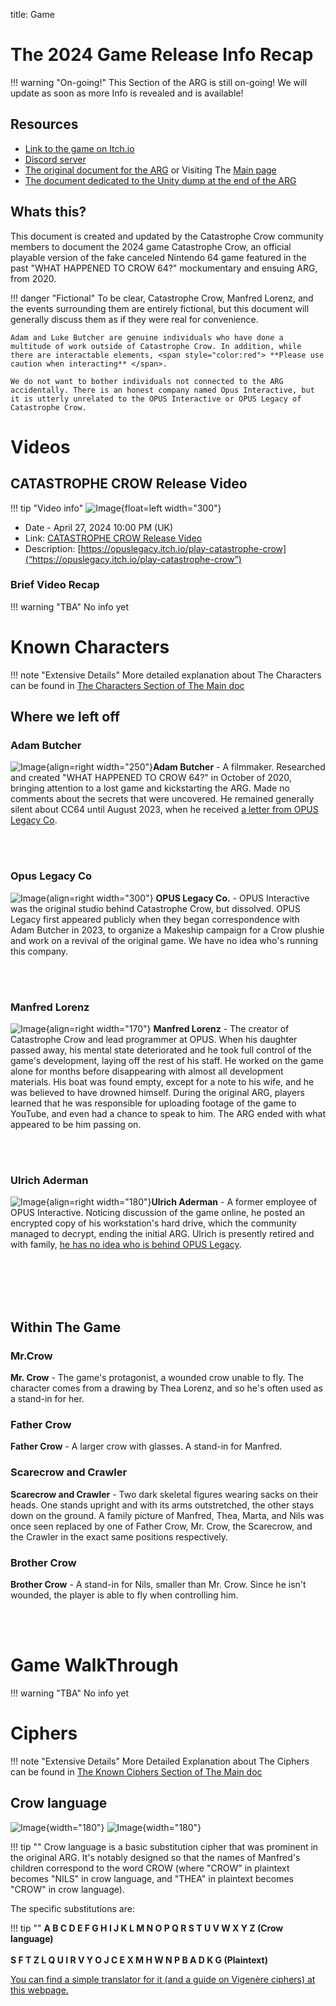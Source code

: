 title: Game
# The 2024 Game Release Info Recap

!!! warning "On-going!"
    This Section of the ARG is still on-going! We will update as soon as more Info is revealed and is available!


## Resources

- [Link to the game on Itch.io](https://opuslegacy.itch.io/play-catastrophe-crow)
- [Discord server](https://discord.gg/hS4GWe8Fqg)
- [The original document for the ARG](https://misaelk.github.io/crow64-doc/) or Visiting The [Main page](main.md)
- [The document dedicated to the Unity dump at the end of the ARG](https://docs.google.com/document/d/18z0adLZBWKhC6KRewwKxsHITQE1ftHwSn4FsHcbmK84/edit)


## Whats this?

This document is created and updated by the Catastrophe Crow community members to document the 2024 game Catastrophe Crow, an official playable version of the fake canceled Nintendo 64 game featured in the past "WHAT HAPPENED TO CROW 64?" mockumentary and ensuing ARG, from 2020.

!!! danger "Fictional"
    To be clear, Catastrophe Crow, Manfred Lorenz, and the events surrounding them are entirely fictional, but this document will generally discuss them as if they were real for convenience. 
    
    Adam and Luke Butcher are genuine individuals who have done a multitude of work outside of Catastrophe Crow. In addition, while there are interactable elements, <span style="color:red"> **Please use caution when interacting** </span>. 
    
    We do not want to bother individuals not connected to the ARG accidentally. There is an honest company named Opus Interactive, but it is utterly unrelated to the OPUS Interactive or OPUS Legacy of Catastrophe Crow.


# Videos

## CATASTROPHE CROW Release Video
!!! tip "Video info" 
    ![Image ](images/Release_thumb.jpg){float=left width="300"}<ul> <li> Date - April 27, 2024 10:00 PM (UK)</li> <li>Link: [CATASTROPHE CROW Release Video](https://www.youtube.com/watch?v=aBBgPVYz7hQ) </li> <li>Description: [https://opuslegacy.itch.io/play-catastrophe-crow](“https://opuslegacy.itch.io/play-catastrophe-crow”)</li></ul>  

### Brief Video Recap

!!! warning "TBA"
    No info yet


# Known Characters

!!! note "Extensive Details"
    More detailed explanation about The Characters can be found in [The Characters Section of The Main doc](../main.md/#characters)

## Where we left off

### Adam Butcher 

![Image ](images/adam.png){align=right width="250"}**Adam Butcher** - A filmmaker. Researched and created "WHAT HAPPENED TO CROW 64?" in October of 2020, bringing attention to a lost game and kickstarting the ARG. Made no comments about the secrets that were uncovered. He remained generally silent about CC64 until August 2023, when he received [a letter from OPUS Legacy Co](https://twitter.com/AdamButcherFilm/status/1691817580183339419).

<br></br>

### Opus Legacy Co

![Image ](images/opus.png){align=right width="300"} **OPUS Legacy Co.** - OPUS Interactive was the original studio behind Catastrophe Crow, but dissolved. OPUS Legacy first appeared publicly when they began correspondence with Adam Butcher in 2023, to organize a Makeship campaign for a Crow plushie and work on a revival of the original game. We have no idea who's running this company.

<br></br>

### Manfred Lorenz

![Image ](images/manfred.png){align=right width="170"} **Manfred Lorenz** - The creator of Catastrophe Crow and lead programmer at OPUS. When his daughter passed away, his mental state deteriorated and he took full control of the game's development, laying off the rest of his staff. He worked on the game alone for months before disappearing with almost all development materials. His boat was found empty, except for a note to his wife, and he was believed to have drowned himself. During the original ARG, players learned that he was responsible for uploading footage of the game to YouTube, and even had a chance to speak to him. The ARG ended with what appeared to be him passing on.


<br></br>

### Ulrich Aderman

![Image ](images/ulrich.png){align=right width="180"}**Ulrich Aderman** - A former employee of OPUS Interactive. Noticing discussion of the game online, he posted an encrypted copy of his workstation's hard drive, which the community managed to decrypt, ending the initial ARG. Ulrich is presently retired and with family, [he has no idea who is behind OPUS Legacy](https://twitter.com/AdermanUlrich/status/1711384865331900664). 

<br></br><br></br>

## Within The Game

### Mr.Crow 

**Mr. Crow** - The game's protagonist, a wounded crow unable to fly. The character comes from a drawing by Thea Lorenz, and so he's often used as a stand-in for her.

### Father Crow

**Father Crow** - A larger crow with glasses. A stand-in for Manfred.

### Scarecrow and Crawler

**Scarecrow and Crawler** - Two dark skeletal figures wearing sacks on their heads. One stands upright and with its arms outstretched, the other stays down on the ground. A family picture of Manfred, Thea, Marta, and Nils was once seen replaced by one of Father Crow, Mr. Crow, the Scarecrow, and the Crawler in the exact same positions respectively. 

### Brother Crow

**Brother Crow** - A stand-in for Nils, smaller than Mr. Crow. Since he isn't wounded, the player is able to fly when controlling him.

<br></br>

# Game WalkThrough

!!! warning "TBA"
    No info yet


# Ciphers

!!! note "Extensive Details"
    More Detailed Explanation about The Ciphers can be found in [The Known Ciphers Section of The Main doc](../main/#known-ciphers)

## Crow language

![Image ](images/image97.jpg){width="180"}
![Image ](images/image124.jpg){width="180"}

!!! tip ""
    Crow language is a basic substitution cipher that was prominent in the original ARG. It's notably designed so that the names of Manfred's children correspond to the word CROW (where "CROW" in plaintext becomes "NILS" in crow language, and "THEA" in plaintext becomes "CROW" in crow language).

The specific substitutions are:

!!! tip ""
    **A B C D E F G H I J K L M N O P Q R S T U V W X Y Z (Crow language)** <br></br>
    **S F T Z L Q U I R V Y O J C E X M H W N P B A D K G (Plaintext)**

[You can find a simple translator for it (and a guide on Vigenère ciphers) at this webpage.](https://adam.levav.net/CrowCiphers/    )
